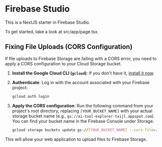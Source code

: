 # Firebase Studio

This is a NextJS starter in Firebase Studio.

To get started, take a look at src/app/page.tsx.

## Fixing File Uploads (CORS Configuration)

If file uploads to Firebase Storage are failing with a CORS error, you need to apply a CORS configuration to your Cloud Storage bucket.

1.  **Install the Google Cloud CLI (`gcloud`)**: If you don't have it, [install it now](https://cloud.google.com/sdk/docs/install).

2.  **Authenticate**: Log in with the account associated with your Firebase project:
    ```bash
    gcloud auth login
    ```

3.  **Apply the CORS configuration**: Run the following command from your project's root directory, replacing `[YOUR_BUCKET_NAME]` with your actual storage bucket name (e.g., `gs://ai-tool-explorer-txijl.appspot.com`). You can find your bucket name in the Firebase Console under Storage.

    ```bash
    gcloud storage buckets update gs://[YOUR_BUCKET_NAME] --cors-file=./cors.json
    ```

This will allow your web application to upload files to Firebase Storage.
